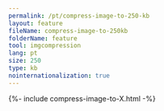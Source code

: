 ```yaml
---
permalink: /pt/compress-image-to-250-kb
layout: feature
fileName: compress-image-to-250kb
folderName: feature
tool: imgcompression
lang: pt
size: 250
type: kb
nointernationalization: true
---
```

{%- include compress-image-to-X.html -%}       
